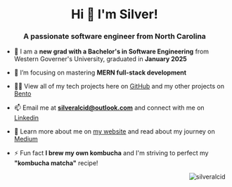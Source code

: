 <h1 align="center">Hi 👋 I'm Silver!</h1>

<h3 align="center">A passionate software engineer from North Carolina</h3>


- 🔭 I am a **new grad with a Bachelor's in Software Engineering** from Western Governer's University, graduated in **January 2025**

- 🌱 I’m focusing on mastering **MERN full-stack development** 

- 👨‍💻 View all of my tech projects here on [GitHub](https://github.com/silveralcid?tab=repositories) and my other projects on [Bento](https://bento.me/silveralcid)

- 📫 Email me at **silveralcid@outlook.com** and connect with me on [Linkedin](https://www.linkedin.com/in/silveralcid/)

- 📄 Learn more about me on [my website](https://silveralcid.com/) and read about my journey on [Medium](https://medium.com/@silveralcid)

- ⚡ Fun fact **I brew my own kombucha** and I'm striving to perfect my **"kombucha matcha"** recipe!

<p align="right"> <img src="https://komarev.com/ghpvc/?username=silveralcid&label=Profile%20views&color=0e75b6&style=flat" alt="silveralcid" /> </p>
